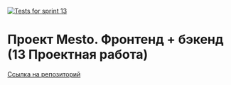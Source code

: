 [![Tests for sprint 13](https://github.com/artiquanta/express-mesto-gha/actions/workflows/tests-13-sprint.yml/badge.svg)](https://github.com/artiquanta/express-mesto-gha/actions/workflows/tests-13-sprint.yml) 

<!---[![Tests for sprint 14](https://github.com/artiquanta/express-mesto-gha/actions/workflows/tests-14-sprint.yml/badge.svg)](https://github.com/artiquanta/express-mesto-gha/actions/workflows/tests-14-sprint.yml) --->

# Проект Mesto. Фронтенд + бэкенд (13 Проектная работа)


[Ссылка на репозиторий](https://github.com/artiquanta/express-mesto-gha/)
